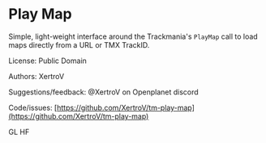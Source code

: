 # Play Map

Simple, light-weight interface around the Trackmania's `PlayMap` call to load maps directly from a URL or TMX TrackID.

License: Public Domain

Authors: XertroV

Suggestions/feedback: @XertroV on Openplanet discord

Code/issues: [https://github.com/XertroV/tm-play-map](https://github.com/XertroV/tm-play-map)

GL HF
